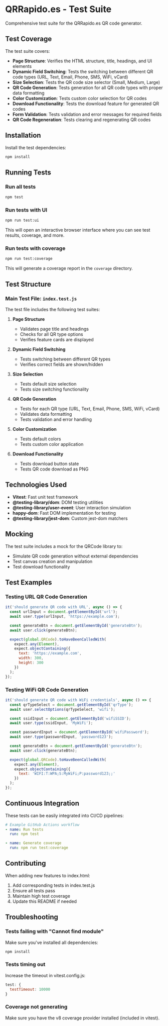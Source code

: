 # QRRapido.es - Test Suite

Comprehensive test suite for the QRRapido.es QR code generator.

## Test Coverage

The test suite covers:

- **Page Structure**: Verifies the HTML structure, title, headings, and UI elements
- **Dynamic Field Switching**: Tests the switching between different QR code types (URL, Text, Email, Phone, SMS, WiFi, vCard)
- **Size Selection**: Tests the QR code size selector (Small, Medium, Large)
- **QR Code Generation**: Tests generation for all QR code types with proper data formatting
- **Color Customization**: Tests custom color selection for QR codes
- **Download Functionality**: Tests the download feature for generated QR codes
- **Form Validation**: Tests validation and error messages for required fields
- **QR Code Regeneration**: Tests clearing and regenerating QR codes

## Installation

Install the test dependencies:

```bash
npm install
```

## Running Tests

### Run all tests
```bash
npm test
```

### Run tests with UI
```bash
npm run test:ui
```

This will open an interactive browser interface where you can see test results, coverage, and more.

### Run tests with coverage
```bash
npm run test:coverage
```

This will generate a coverage report in the `coverage` directory.

## Test Structure

### Main Test File: `index.test.js`

The test file includes the following test suites:

1. **Page Structure**
   - Validates page title and headings
   - Checks for all QR type options
   - Verifies feature cards are displayed

2. **Dynamic Field Switching**
   - Tests switching between different QR types
   - Verifies correct fields are shown/hidden

3. **Size Selection**
   - Tests default size selection
   - Tests size switching functionality

4. **QR Code Generation**
   - Tests for each QR type (URL, Text, Email, Phone, SMS, WiFi, vCard)
   - Validates data formatting
   - Tests validation and error handling

5. **Color Customization**
   - Tests default colors
   - Tests custom color application

6. **Download Functionality**
   - Tests download button state
   - Tests QR code download as PNG

## Technologies Used

- **Vitest**: Fast unit test framework
- **@testing-library/dom**: DOM testing utilities
- **@testing-library/user-event**: User interaction simulation
- **happy-dom**: Fast DOM implementation for testing
- **@testing-library/jest-dom**: Custom jest-dom matchers

## Mocking

The test suite includes a mock for the QRCode library to:
- Simulate QR code generation without external dependencies
- Test canvas creation and manipulation
- Test download functionality

## Test Examples

### Testing URL QR Code Generation
```javascript
it('should generate QR code with URL', async () => {
  const urlInput = document.getElementById('url');
  await user.type(urlInput, 'https://example.com');

  const generateBtn = document.getElementById('generateBtn');
  await user.click(generateBtn);

  expect(global.QRCode).toHaveBeenCalledWith(
    expect.any(Element),
    expect.objectContaining({
      text: 'https://example.com',
      width: 300,
      height: 300
    })
  );
});
```

### Testing WiFi QR Code Generation
```javascript
it('should generate QR code with WiFi credentials', async () => {
  const qrTypeSelect = document.getElementById('qrType');
  await user.selectOptions(qrTypeSelect, 'wifi');

  const ssidInput = document.getElementById('wifiSSID');
  await user.type(ssidInput, 'MyWiFi');

  const passwordInput = document.getElementById('wifiPassword');
  await user.type(passwordInput, 'password123');

  const generateBtn = document.getElementById('generateBtn');
  await user.click(generateBtn);

  expect(global.QRCode).toHaveBeenCalledWith(
    expect.any(Element),
    expect.objectContaining({
      text: 'WIFI:T:WPA;S:MyWiFi;P:password123;;'
    })
  );
});
```

## Continuous Integration

These tests can be easily integrated into CI/CD pipelines:

```yaml
# Example GitHub Actions workflow
- name: Run tests
  run: npm test

- name: Generate coverage
  run: npm run test:coverage
```

## Contributing

When adding new features to index.html:
1. Add corresponding tests in index.test.js
2. Ensure all tests pass
3. Maintain high test coverage
4. Update this README if needed

## Troubleshooting

### Tests failing with "Cannot find module"
Make sure you've installed all dependencies:
```bash
npm install
```

### Tests timing out
Increase the timeout in vitest.config.js:
```javascript
test: {
  testTimeout: 10000
}
```

### Coverage not generating
Make sure you have the v8 coverage provider installed (included in vitest).
